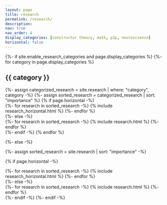 ```yaml
---
layout: page
title: research
permalink: /research/
description: 
nav: true
nav_order: 4
display_categories: [constructor theory, math, p2p, neuroscience]
horizontal: false
---
```


<!-- pages/research.md -->
<div class="research">
{%- if site.enable_research_categories and page.display_categories %}
  <!-- Display categorized research -->
  {%- for category in page.display_categories %}
  <h2 class="category">{{ category }}</h2>
  {%- assign categorized_research = site.research | where: "category", category -%}
  {%- assign sorted_research = categorized_research | sort: "importance" %}
  <!-- Generate cards for each research -->
  {% if page.horizontal -%}
  <div class="container">
    <div class="row row-cols-2">
    {%- for research in sorted_research -%}
      {% include research_horizontal.html %}
    {%- endfor %}
    </div>
  </div>
  {%- else -%}
  <div class="grid">
    {%- for research in sorted_research -%}
      {% include research.html %}
    {%- endfor %}
  </div>
  {%- endif -%}
  {% endfor %}

{%- else -%}
<!-- Display research without categories -->
  {%- assign sorted_research = site.research | sort: "importance" -%}
  <!-- Generate cards for each research -->
  {% if page.horizontal -%}
  <div class="container">
    <div class="row row-cols-2">
    {%- for research in sorted_research -%}
      {% include research_horizontal.html %}
    {%- endfor %}
    </div>
  </div>
  {%- else -%}
  <div class="grid">
    {%- for research in sorted_research -%}
      {% include research.html %}
    {%- endfor %}
  </div>
  {%- endif -%}
{%- endif -%}
</div>
